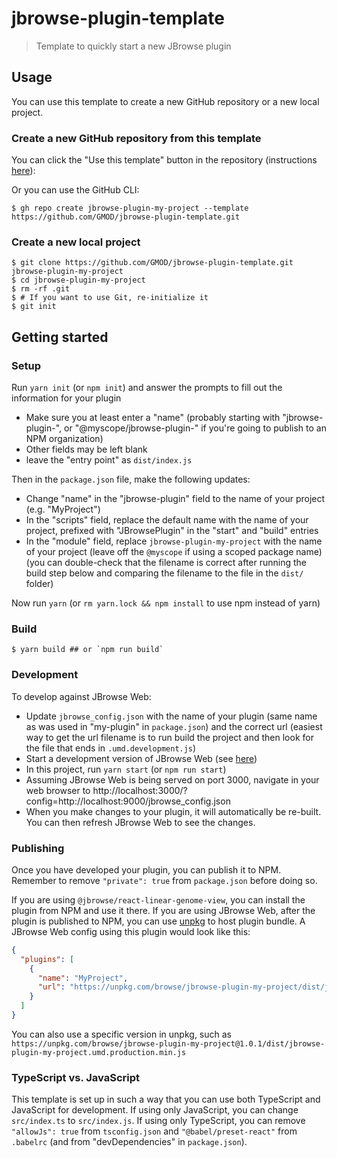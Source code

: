 # jbrowse-plugin-template

> Template to quickly start a new JBrowse plugin

## Usage

You can use this template to create a new GitHub repository or a new local
project.

### Create a new GitHub repository from this template

You can click the "Use this template" button in the repository (instructions
[here](https://docs.github.com/en/free-pro-team@latest/github/creating-cloning-and-archiving-repositories/creating-a-repository-from-a-template)):

Or you can use the GitHub CLI:

```console
$ gh repo create jbrowse-plugin-my-project --template https://github.com/GMOD/jbrowse-plugin-template.git
```

### Create a new local project

```console
$ git clone https://github.com/GMOD/jbrowse-plugin-template.git jbrowse-plugin-my-project
$ cd jbrowse-plugin-my-project
$ rm -rf .git
$ # If you want to use Git, re-initialize it
$ git init
```

## Getting started

### Setup

Run `yarn init` (or `npm init`) and answer the prompts to fill out the
information for your plugin
- Make sure you at least enter a "name" (probably starting with
  "jbrowse-plugin-", or "@myscope/jbrowse-plugin-" if you're going to publish to
  an NPM organization)
- Other fields may be left blank
- leave the "entry point" as `dist/index.js`

Then in the `package.json` file, make the following updates:
- Change "name" in the "jbrowse-plugin" field to the name of your project (e.g.
  "MyProject")
- In the "scripts" field, replace the default name with the name of your
  project, prefixed with "JBrowsePlugin" in the "start" and "build" entries
- In the "module" field, replace `jbrowse-plugin-my-project` with the name of
  your project (leave off the `@myscope` if using a scoped package name) (you
  can double-check that the filename is correct after running the build step
  below and comparing the filename to the file in the `dist/` folder)

Now run `yarn` (or `rm yarn.lock && npm install` to use npm instead of yarn)

### Build

```console
$ yarn build ## or `npm run build`
```

### Development

To develop against JBrowse Web:

- Update `jbrowse_config.json` with the name of your plugin (same name as was
  used in "my-plugin" in `package.json`) and the correct url (easiest way to
  get the url filename is to run build the project and then look for the file
  that ends in `.umd.development.js`)
- Start a development version of JBrowse Web (see
  [here](https://github.com/GMOD/jbrowse-components/blob/master/CONTRIBUTING.md))
- In this project, run `yarn start` (or `npm run start`)
- Assuming JBrowse Web is being served on port 3000, navigate in your web
  browser to
  http://localhost:3000/?config=http://localhost:9000/jbrowse_config.json
- When you make changes to your plugin, it will automatically be re-built.
  You can then refresh JBrowse Web to see the changes.

### Publishing

Once you have developed your plugin, you can publish it to NPM. Remember to
remove `"private": true` from `package.json` before doing so.

If you are using `@jbrowse/react-linear-genome-view`, you can install the plugin
from NPM and use it there. If you are using JBrowse Web, after the plugin is
published to NPM, you can use [unpkg](https://unpkg.com/) to host plugin bundle.
A JBrowse Web config using this plugin would look like this:

```json
{
  "plugins": [
    {
      "name": "MyProject",
      "url": "https://unpkg.com/browse/jbrowse-plugin-my-project/dist/jbrowse-plugin-my-project.umd.production.min.js"
    }
  ]
}

```

You can also use a specific version in unpkg, such as
`https://unpkg.com/browse/jbrowse-plugin-my-project@1.0.1/dist/jbrowse-plugin-my-project.umd.production.min.js`


### TypeScript vs. JavaScript

This template is set up in such a way that you can use both TypeScript and
JavaScript for development. If using only JavaScript, you can change
`src/index.ts` to `src/index.js`. If using only TypeScript, you can remove
`"allowJs": true` from `tsconfig.json` and `"@babel/preset-react"` from
`.babelrc` (and from "devDependencies" in `package.json`).
